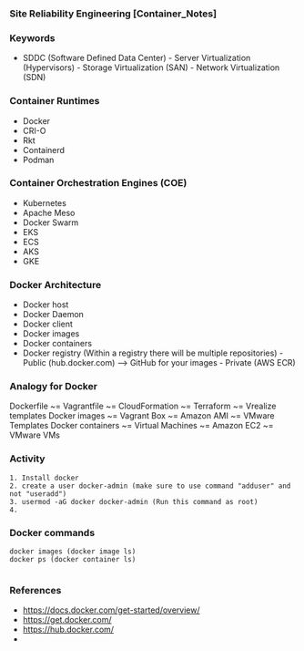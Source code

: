 ### ##########################
### Site Reliability Engineering [Container_Notes]
### ##########################


### Keywords
- SDDC (Software Defined Data Center)
      - Server Virtualization (Hypervisors)
      - Storage Virtualization (SAN)
      - Network Virtualization (SDN)


### Container Runtimes
- Docker
- CRI-O
- Rkt
- Containerd
- Podman


### Container Orchestration Engines (COE)
- Kubernetes
- Apache Meso
- Docker Swarm
- EKS
- ECS
- AKS
- GKE

### Docker Architecture
- Docker host
- Docker Daemon
- Docker client
- Docker images
- Docker containers
- Docker registry (Within a registry there will be multiple repositories)
      - Public (hub.docker.com) --> GitHub for your images
      - Private (AWS ECR)


### Analogy for Docker

Dockerfile ~= Vagrantfile ~= CloudFormation ~= Terraform ~= Vrealize templates
Docker images ~= Vagrant Box ~= Amazon AMI ~= VMware Templates
Docker containers ~= Virtual Machines ~= Amazon EC2 ~= VMware VMs


### Activity
````
1. Install docker 
2. create a user docker-admin (make sure to use command "adduser" and not "useradd")
3. usermod -aG docker docker-admin (Run this command as root)
4. 
````


### Docker commands
````
docker images (docker image ls)
docker ps (docker container ls)


````




### References
- https://docs.docker.com/get-started/overview/
- https://get.docker.com/
- https://hub.docker.com/
- 



